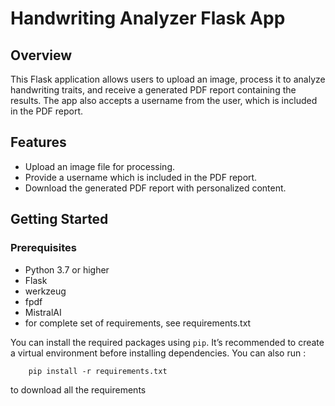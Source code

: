 # Handwriting Analyzer Flask App

## Overview

This Flask application allows users to upload an image, process it to analyze handwriting traits, and receive a generated PDF report containing the results. The app also accepts a username from the user, which is included in the PDF report.

## Features

- Upload an image file for processing.
- Provide a username which is included in the PDF report.
- Download the generated PDF report with personalized content.

## Getting Started

### Prerequisites

- Python 3.7 or higher
- Flask
- werkzeug
- fpdf
- MistralAI
- for complete set of requirements, see requirements.txt

You can install the required packages using `pip`. It’s recommended to create a virtual environment before installing dependencies.
You can also run :
```
    pip install -r requirements.txt
```
to download all the requirements

